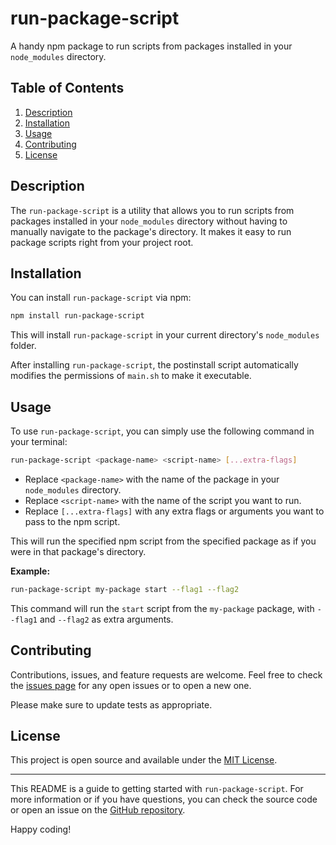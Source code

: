 # run-package-script

A handy npm package to run scripts from packages installed in your `node_modules` directory.

## Table of Contents

1. [Description](#description)
2. [Installation](#installation)
3. [Usage](#usage)
4. [Contributing](#contributing)
5. [License](#license)

## Description

The `run-package-script` is a utility that allows you to run scripts from packages installed in your `node_modules` directory without having to manually navigate to the package's directory. It makes it easy to run package scripts right from your project root.

## Installation

You can install `run-package-script` via npm:

```bash
npm install run-package-script
```

This will install `run-package-script` in your current directory's `node_modules` folder.

After installing `run-package-script`, the postinstall script automatically modifies the permissions of `main.sh` to make it executable.

## Usage

To use `run-package-script`, you can simply use the following command in your terminal:

```bash
run-package-script <package-name> <script-name> [...extra-flags]
```

- Replace `<package-name>` with the name of the package in your `node_modules` directory.
- Replace `<script-name>` with the name of the script you want to run.
- Replace `[...extra-flags]` with any extra flags or arguments you want to pass to the npm script.

This will run the specified npm script from the specified package as if you were in that package's directory.

**Example:**

```bash
run-package-script my-package start --flag1 --flag2
```

This command will run the `start` script from the `my-package` package, with `--flag1` and `--flag2` as extra arguments.

## Contributing

Contributions, issues, and feature requests are welcome. Feel free to check the [issues page](https://github.com/jadujoel/run-package-script/issues) for any open issues or to open a new one.

Please make sure to update tests as appropriate.

## License

This project is open source and available under the [MIT License](https://opensource.org/licenses/MIT).

---

This README is a guide to getting started with `run-package-script`. For more information or if you have questions, you can check the source code or open an issue on the [GitHub repository](https://github.com/jadujoel/run-package-script/).

Happy coding!
